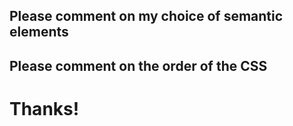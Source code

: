 ## Please comment on my choice of semantic elements

## Please comment on the order of the CSS

# Thanks!